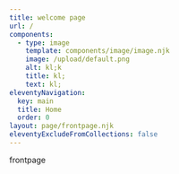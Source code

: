 ```yaml
---
title: welcome page
url: /
components:
  - type: image
    template: components/image/image.njk
    image: /upload/default.png
    alt: kl;k
    title: kl;
    text: k﻿l;
eleventyNavigation:
  key: main
  title: Home
  order: 0
layout: page/frontpage.njk
eleventyExcludeFromCollections: false
---
```

frontpage
